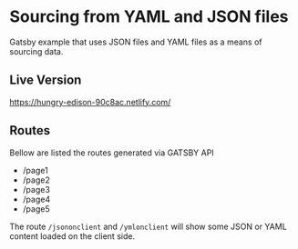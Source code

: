 # Sourcing from YAML and JSON files

Gatsby example that uses JSON files and YAML files as a means of sourcing data.

## Live Version

https://hungry-edison-90c8ac.netlify.com/

## Routes

Bellow are listed the routes generated via GATSBY API

- /page1
- /page2
- /page3
- /page4
- /page5

The route `/jsononclient` and `/ymlonclient` will show some JSON or YAML content loaded on the client side.
